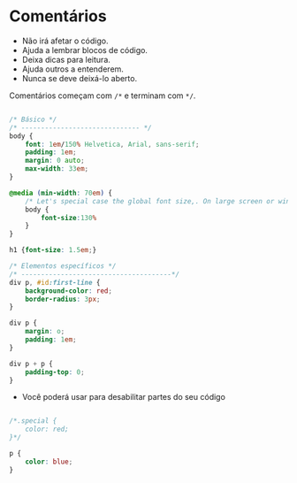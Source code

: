 # Comentários

* Não irá afetar o código.
* Ajuda a lembrar blocos de código.
* Deixa dicas para leitura.
* Ajuda outros a entenderem.
* Nunca se deve deixá-lo aberto.

Comentários começam com `/*` e terminam com `*/`.

```css

/* Básico */
/* ------------------------------ */
body {
    font: 1em/150% Helvetica, Arial, sans-serif;
    padding: 1em;
    margin: 0 auto;
    max-width: 33em;
}

@media (min-width: 70em) {
    /* Let's special case the global font size,. On large screen or window, we increase he font size for better readability */
    body {
        font-size:130%
    }
}

h1 {font-size: 1.5em;}

/* Elementos específicos */
/* --------------------------------------*/
div p, #id:first-line {
    background-color: red;
    border-radius: 3px;
}

div p {
    margin: o;
    padding: 1em;
}

div p + p {
    padding-top: 0;
}
```

* Você poderá usar para desabilitar partes do seu código

```css

/*.special {
    color: red;
}*/

p {
    color: blue;
}
```
